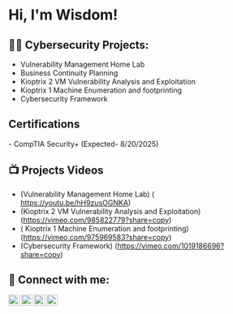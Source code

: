 <h1>Hi, I'm Wisdom! </h1>

<h2>👨‍💻 Cybersecurity Projects:</h2>

- Vulnerability Management Home Lab
- Business Continuity Planning
- Kioptrix 2 VM Vulnerability Analysis and Exploitation
- Kioptrix 1 Machine Enumeration and footprinting
- Cybersecurity Framework



<h2> Certifications </h2>
- CompTIA Security+ (Expected- 8/20/2025)

<h2>📺 Projects  Videos</h2>

- (Vulnerability Management Home Lab) ( https://youtu.be/hH9zusOGNKA)
- (Kioptrix 2 VM Vulnerability Analysis and Exploitation) (https://vimeo.com/985822779?share=copy)
- ( Kioptrix 1 Machine Enumeration and footprinting) (https://vimeo.com/975969583?share=copy)
- (Cybersecurity Framework) (https://vimeo.com/1019186696?share=copy)




<h2> 🤳 Connect with me:</h2>

[<img align="left" alt="JoshMadakor | YouTube" width="22px" src="https://cdn.jsdelivr.net/npm/simple-icons@v3/icons/youtube.svg" />][youtube]
[<img align="left" alt="JoshMadakor | Twitter" width="22px" src="https://cdn.jsdelivr.net/npm/simple-icons@v3/icons/twitter.svg" />][twitter]
[<img align="left" alt="JoshMadakor | LinkedIn" width="22px" src="https://cdn.jsdelivr.net/npm/simple-icons@v3/icons/linkedin.svg" />][linkedin]
[<img align="left" alt="JoshMadakor | Instagram" width="22px" src="https://cdn.jsdelivr.net/npm/simple-icons@v3/icons/instagram.svg" />][instagram]

[twitter]: https://twitter.com/joshmadakor
[youtube]: https://www.youtube.com/c/joshmadakor
[instagram]: https://www.instagram.com/joshmadakor/
[linkedin]: https://linkedin.com/in/joshmadakor

<!--
**joshmadakor1/joshmadakor1** is a ✨ _special_ ✨ repository because its `README.md` (this file) appears on your GitHub profile.

Here are some ideas to get you started:

- 🔭 I’m currently working on ...
- 🌱 I’m currently learning ...
- 👯 I’m looking to collaborate on ...
- 🤔 I’m looking for help with ...
- 💬 Ask me about ...
- 📫 How to reach me: ...
- 😄 Pronouns: ...
- ⚡ Fun fact: ...
-->
